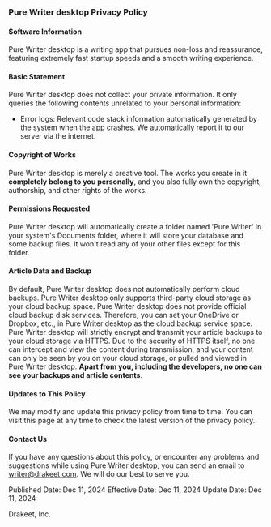 ### Pure Writer desktop Privacy Policy

#### Software Information

Pure Writer desktop is a writing app that pursues non-loss and reassurance, featuring extremely fast startup speeds and a smooth writing experience.

#### Basic Statement

Pure Writer desktop does not collect your private information. It only queries the following contents unrelated to your personal information:

* Error logs: Relevant code stack information automatically generated by the system when the app crashes. We automatically report it to our server via the internet.

#### Copyright of Works

Pure Writer desktop is merely a creative tool. The works you create in it **completely belong to you personally**, and you also fully own the copyright, authorship, and other rights of the works.

#### Permissions Requested

Pure Writer desktop will automatically create a folder named 'Pure Writer' in your system's Documents folder, where it will store your database and some backup files. It won't read any of your other files except for this folder.

#### Article Data and Backup

By default, Pure Writer desktop does not automatically perform cloud backups. Pure Writer desktop only supports third-party cloud storage as your cloud backup space. Pure Writer desktop does not provide official cloud backup disk services. Therefore, you can set your OneDrive or Dropbox, etc., in Pure Writer desktop as the cloud backup service space. Pure Writer desktop will strictly encrypt and transmit your article backups to your cloud storage via HTTPS. Due to the security of HTTPS itself, no one can intercept and view the content during transmission, and your content can only be seen by you on your cloud storage, or pulled and viewed in Pure Writer desktop. **Apart from you, including the developers, no one can see your backups and article contents**.

#### Updates to This Policy

We may modify and update this privacy policy from time to time. You can visit this page at any time to check the latest version of the privacy policy.

#### Contact Us

If you have any questions about this policy, or encounter any problems and suggestions while using Pure Writer desktop, you can send an email to writer@drakeet.com. We will do our best to serve you.



Published Date: Dec 11, 2024
Effective Date: Dec 11, 2024
Update Date: Dec 11, 2024

Drakeet, Inc.

